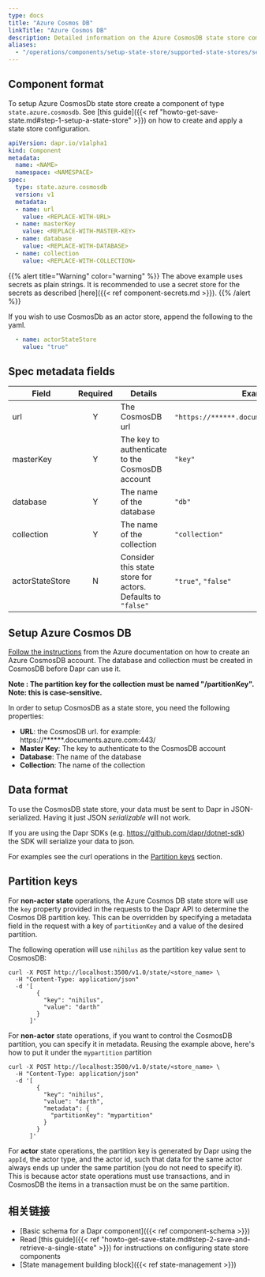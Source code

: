 ```yaml
---
type: docs
title: "Azure Cosmos DB"
linkTitle: "Azure Cosmos DB"
description: Detailed information on the Azure CosmosDB state store component
aliases:
  - "/operations/components/setup-state-store/supported-state-stores/setup-azure-cosmosdb/"
---
```


## Component format

To setup Azure CosmosDb state store create a component of type `state.azure.cosmosdb`. See [this guide]({{< ref "howto-get-save-state.md#step-1-setup-a-state-store" >}}) on how to create and apply a state store configuration.

```yaml
apiVersion: dapr.io/v1alpha1
kind: Component
metadata:
  name: <NAME>
  namespace: <NAMESPACE>
spec:
  type: state.azure.cosmosdb
  version: v1
  metadata:
  - name: url
    value: <REPLACE-WITH-URL>
  - name: masterKey
    value: <REPLACE-WITH-MASTER-KEY>
  - name: database
    value: <REPLACE-WITH-DATABASE>
  - name: collection
    value: <REPLACE-WITH-COLLECTION>
```

{{% alert title="Warning" color="warning" %}}
The above example uses secrets as plain strings. It is recommended to use a secret store for the secrets as described [here]({{< ref component-secrets.md >}}).
{{% /alert %}}

If you wish to use CosmosDb as an actor store, append the following to the yaml.

```yaml
  - name: actorStateStore
    value: "true"
```

## Spec metadata fields

| Field           | Required | Details                                                     | Example                                      |
| --------------- |:--------:| ----------------------------------------------------------- | -------------------------------------------- |
| url             |    Y     | The CosmosDB url                                            | `"https://******.documents.azure.com:443/"`. |
| masterKey       |    Y     | The key to authenticate to the CosmosDB account             | `"key"`                                      |
| database        |    Y     | The name of the database                                    | `"db"`                                       |
| collection      |    Y     | The name of the collection                                  | `"collection"`                               |
| actorStateStore |    N     | Consider this state store for actors. Defaults to `"false"` | `"true"`, `"false"`                          |

## Setup Azure Cosmos DB

[Follow the instructions](https://docs.microsoft.com/en-us/azure/cosmos-db/how-to-manage-database-account) from the Azure documentation on how to create an Azure CosmosDB account.  The database and collection must be created in CosmosDB before Dapr can use it.

**Note : The partition key for the collection must be named "/partitionKey".  Note: this is case-sensitive.**

In order to setup CosmosDB as a state store, you need the following properties:
- **URL**: the CosmosDB url. for example: https://******.documents.azure.com:443/
- **Master Key**: The key to authenticate to the CosmosDB account
- **Database**: The name of the database
- **Collection**: The name of the collection

## Data format

To use the CosmosDB state store, your data must be sent to Dapr in JSON-serialized.  Having it just JSON *serializable* will not work.

If you are using the Dapr SDKs (e.g. https://github.com/dapr/dotnet-sdk) the SDK will serialize your data to json.

For examples see the curl operations in the [Partition keys](#partition-keys) section.

## Partition keys

For **non-actor state** operations, the Azure Cosmos DB state store will use the `key` property provided in the requests to the Dapr API to determine the Cosmos DB partition key.  This can be overridden by specifying a metadata field in the request with a key of `partitionKey` and a value of the desired partition.

The following operation will use `nihilus` as the partition key value sent to CosmosDB:

```shell
curl -X POST http://localhost:3500/v1.0/state/<store_name> \
  -H "Content-Type: application/json"
  -d '[
        {
          "key": "nihilus",
          "value": "darth"
        }
      ]'
```

For **non-actor** state operations, if you want to control the CosmosDB partition, you can specify it in metadata.  Reusing the example above, here's how to put it under the `mypartition` partition

```shell
curl -X POST http://localhost:3500/v1.0/state/<store_name> \
  -H "Content-Type: application/json"
  -d '[
        {
          "key": "nihilus",
          "value": "darth",
          "metadata": {
            "partitionKey": "mypartition"
          }
        }
      ]'
```


For **actor** state operations, the partition key is generated by Dapr using the `appId`, the actor type, and the actor id, such that data for the same actor always ends up under the same partition (you do not need to specify it).  This is because actor state operations must use transactions, and in CosmosDB the items in a transaction must be on the same partition.

## 相关链接
- [Basic schema for a Dapr component]({{< ref component-schema >}})
- Read [this guide]({{< ref "howto-get-save-state.md#step-2-save-and-retrieve-a-single-state" >}}) for instructions on configuring state store components
- [State management building block]({{< ref state-management >}})
